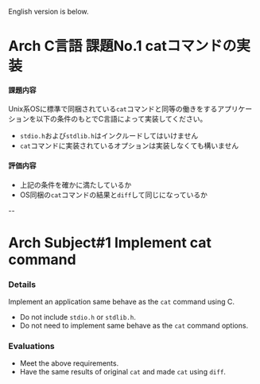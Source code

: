 English version is below.

Arch C言語 課題No.1 catコマンドの実装
=====

#### 課題内容

Unix系OSに標準で同梱されている`cat`コマンドと同等の働きをするアプリケーションを以下の条件のもとでC言語によって実装してください。

* `stdio.h`および`stdlib.h`はインクルードしてはいけません
* `cat`コマンドに実装されているオプションは実装しなくても構いません

#### 評価内容

* 上記の条件を確かに満たしているか
* OS同梱の`cat`コマンドの結果と`diff`して同じになっているか


--

Arch Subject#1 Implement cat command
=====

### Details

Implement an application same behave as the `cat` command using C.

- Do not include `stdio.h` or `stdlib.h`.
- Do not need to implement same behave as the `cat` command options.

### Evaluations

- Meet the above requirements.
- Have the same results of original `cat` and made `cat` using `diff`.
